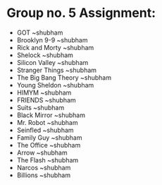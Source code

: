 # Group no. 5 Assignment:
* GOT ~shubham
* Brooklyn 9-9 ~shubham
* Rick and Morty ~shubham
* Shelock ~shubham
* Silicon Valley ~shubham
* Stranger Things ~shubham
* The Big Bang Theory ~shubham
* Young Sheldon ~shubham
* HIMYM ~shubham
* FRIENDS ~shubham
* Suits ~shubham
* Black Mirror ~shubham
* Mr. Robot ~shubham
* Seinfled ~shubham
* Family Guy ~shubham
* The Office ~shubham
* Arrow ~shubham
* The Flash ~shubham
* Narcos ~shubham
* Billions ~shubham


